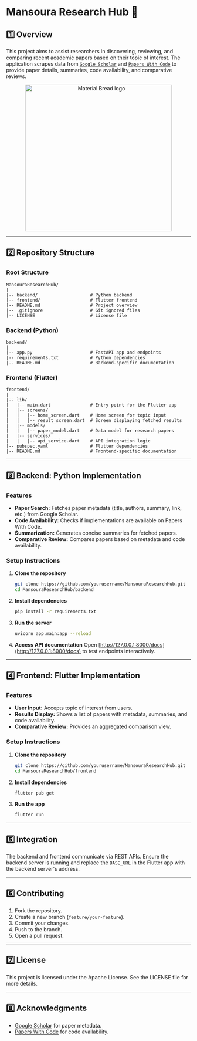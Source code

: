 # Mansoura Research Hub 📑

## 1️⃣ Overview
This project aims to assist researchers in discovering, reviewing, and comparing recent academic papers based on their topic of interest. The application scrapes data from [`Google Scholar`](https://scholar.google.com/) and [`Papers With Code`](https://paperswithcode.com/) to provide paper details, summaries, code availability, and comparative reviews.
<p align="center">
 <img width="400" src="https://user-images.githubusercontent.com/91850794/209578154-9e474e32-3cb2-4d09-afc9-402349caab8e.png" alt="Material Bread logo">
 </p>

----
## 2️⃣ Repository Structure

### Root Structure
```
MansouraResearchHub/
|
|-- backend/                    # Python backend
|-- frontend/                   # Flutter frontend
|-- README.md                   # Project overview
|-- .gitignore                  # Git ignored files
|-- LICENSE                     # License file
```

### Backend (Python)
```
backend/
|
|-- app.py                      # FastAPI app and endpoints                 
|-- requirements.txt            # Python dependencies
|-- README.md                   # Backend-specific documentation
```

### Frontend (Flutter)
```
frontend/
|
|-- lib/
|   |-- main.dart               # Entry point for the Flutter app
|   |-- screens/
|   |   |-- home_screen.dart    # Home screen for topic input
|   |   |-- result_screen.dart  # Screen displaying fetched results
|   |-- models/
|   |   |-- paper_model.dart    # Data model for research papers
|   |-- services/
|   |   |-- api_service.dart    # API integration logic
|-- pubspec.yaml                # Flutter dependencies
|-- README.md                   # Frontend-specific documentation
```

---

## 3️⃣ Backend: Python Implementation
### Features
- **Paper Search:** Fetches paper metadata (title, authors, summary, link, etc.) from Google Scholar.
- **Code Availability:** Checks if implementations are available on Papers With Code.
- **Summarization:** Generates concise summaries for fetched papers.
- **Comparative Review:** Compares papers based on metadata and code availability.

### Setup Instructions
1. **Clone the repository**
   ```bash
   git clone https://github.com/yourusername/MansouraResearchHub.git
   cd MansouraResearchHub/backend
   ```
2. **Install dependencies**
   ```bash
   pip install -r requirements.txt
   ```
3. **Run the server**
   ```bash
   uvicorn app.main:app --reload
   ```
4. **Access API documentation**
   Open [http://127.0.0.1:8000/docs](http://127.0.0.1:8000/docs) to test endpoints interactively.

---

## 4️⃣ Frontend: Flutter Implementation
### Features
- **User Input:** Accepts topic of interest from users.
- **Results Display:** Shows a list of papers with metadata, summaries, and code availability.
- **Comparative Review:** Provides an aggregated comparison view.

### Setup Instructions
1. **Clone the repository**
   ```bash
   git clone https://github.com/yourusername/MansouraResearchHub.git
   cd MansouraResearchHub/frontend
   ```
2. **Install dependencies**
   ```bash
   flutter pub get
   ```
3. **Run the app**
   ```bash
   flutter run
   ```

---

## 5️⃣ Integration
The backend and frontend communicate via REST APIs. Ensure the backend server is running and replace the `BASE_URL` in the Flutter app with the backend server's address.

---

## 6️⃣ Contributing
1. Fork the repository.
2. Create a new branch (`feature/your-feature`).
3. Commit your changes.
4. Push to the branch.
5. Open a pull request.

---

## 7️⃣ License
This project is licensed under the Apache License. See the LICENSE file for more details.

---

## 8️⃣ Acknowledgments
- [Google Scholar](https://scholar.google.com) for paper metadata.
- [Papers With Code](https://paperswithcode.com) for code availability.
